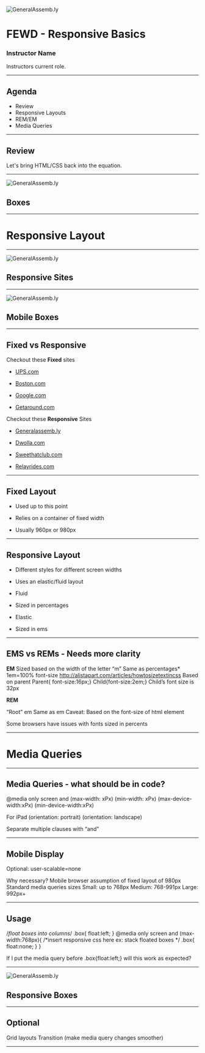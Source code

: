 ![GeneralAssemb.ly](https://github.com/generalassembly/ga-ruby-on-rails-for-devs/raw/master/images/ga.png "GeneralAssemb.ly")

# FEWD - Responsive Basics 

### Instructor Name

Instructors current role.

---


## Agenda

*	Review
*	Responsive Layouts
*	REM/EM
*	Media Queries

---


## Review

Let's bring HTML/CSS back into the equation.

---


![GeneralAssemb.ly](../../img/icons/Exercise_icon_md.png)
## Boxes

---


# Responsive Layout

---



![GeneralAssemb.ly](../../img/icons/code_along.png)
## Responsive Sites

---


![GeneralAssemb.ly](../../img/icons/exercise_icon_md.png)
## Mobile Boxes

---



## Fixed vs Responsive

Checkout these __Fixed__ sites

*	[UPS.com](http://www.ups.com)

*	[Boston.com](http://www.boston.com)

*	[Google.com](http://www.google.com)

*	[Getaround.com](http://www.getaround.com)


Checkout these __Responsive__ Sites

*	[Generalassemb.ly](http://www.generalassemb.ly)

*	[Dwolla.com](http://www.dwolla.com)

*	[Sweethatclub.com](http://www.sweethatclub.com)

*	[Relayrides.com](http://www.relayrides.com)

---

## Fixed Layout

*	Used up to this point

*	Relies on a container of fixed width

*	Usually 960px or 980px

---

## Responsive Layout

*	Different styles for different screen widths

*	Uses an elastic/fluid layout

*	Fluid

*	Sized in percentages

*	Elastic

*	Sized in ems

---


## EMS vs REMs - Needs more clarity

__EM__
Sized based on the width of the letter “m” 
Same as percentages*
1em=100% font-size
http://alistapart.com/articles/howtosizetextincss
Based on parent
Parent{ font-size:16px;}
Child{font-size:2em;}
Child’s font size is 32px

__REM__

“Root” em
Same as em
Caveat: Based on the font-size of html element


<aside class="notes">
Some browsers have issues with fonts sized in percents

</aside>

---


# Media Queries

---

## Media Queries - what should be in code?

@media only screen and
(max-width: xPx)
(min-width: xPx)
(max-device-width:xPx)
(min-device-width:xPx)

For iPad
(orientation: portrait)
(orientation: landscape)

Separate multiple clauses with “and”

---

## Mobile Display

<meta name="viewport" content="width=device-width, initial-scale=1">
Optional: user-scalable=none

<meta name="viewport" content="width=device-width, initial-scale=1, user-scalable=none">



Why necessary?
Mobile browser assumption of fixed layout of 980px
Standard media queries sizes
Small: up to 768px
Medium: 768-991px
Large: 992px+

<aside class="notes">

</aside>

---

## Usage

/*float boxes into columns*/
.box{
	float:left;
}
@media only screen and (max-width:768px){
	/*insert responsive css here
	ex: stack floated boxes
	*/
	.box{
		float:none;
	}
} 

If I put the media query before .box{float:left;} will this work as expected?

---

![GeneralAssemb.ly](../../img/icons/exercise_icon_md.png)
## Responsive Boxes

---


## Optional

Grid layouts
Transition (make media query changes smoother)

---
